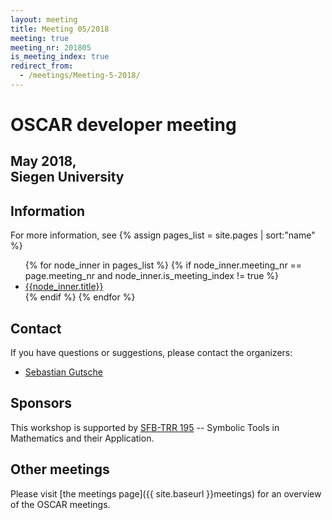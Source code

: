 ```yaml
---
layout: meeting
title: Meeting 05/2018
meeting: true
meeting_nr: 201805
is_meeting_index: true
redirect_from:
  - /meetings/Meeting-5-2018/
---
```


# OSCAR developer meeting

## May 2018,<br> Siegen University

## Information

For more information, see
{% assign pages_list = site.pages | sort:"name" %}
<ul>
{% for node_inner in pages_list %}
    {% if node_inner.meeting_nr == page.meeting_nr and node_inner.is_meeting_index != true %}
        <li>
            <a href="{{ node_inner.url | absolute_url }}">{{node_inner.title}}</a>
        </li>
    {% endif %}
{% endfor %}
</ul>

## Contact

If you have questions or suggestions, please contact the organizers:

* [Sebastian Gutsche](mailto:gutsche@mathematik.uni-siegen.de)

## Sponsors

This workshop is supported by [SFB-TRR 195](https://www.computeralgebra.de/sfb/) -- Symbolic Tools in Mathematics and their Application.

## Other meetings

Please visit [the meetings page]({{ site.baseurl }}meetings) for an overview of the OSCAR meetings.
